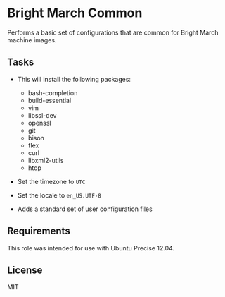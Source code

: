 Bright March Common
===================

Performs a basic set of configurations that are common for Bright March machine images.

Tasks
-----

- This will install the following packages:

    - bash-completion
    - build-essential
    - vim
    - libssl-dev
    - openssl
    - git
    - bison
    - flex
    - curl
    - libxml2-utils
    - htop

- Set the timezone to `UTC`

- Set the locale to `en_US.UTF-8`

- Adds a standard set of user configuration files


Requirements
------------

This role was intended for use with Ubuntu Precise 12.04.

License
-------

MIT

